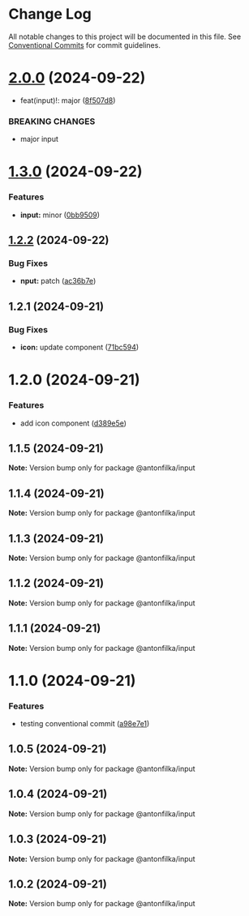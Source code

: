 # Change Log

All notable changes to this project will be documented in this file.
See [Conventional Commits](https://conventionalcommits.org) for commit guidelines.

# [2.0.0](https://github.com/antonfilka/react-components-kit/compare/@antonfilka/input@1.3.0...@antonfilka/input@2.0.0) (2024-09-22)


* feat(input)!: major ([8f507d8](https://github.com/antonfilka/react-components-kit/commit/8f507d8f026ef7e0f7e6b1846c9a9af1de3af78c))


### BREAKING CHANGES

* major input





# [1.3.0](https://github.com/antonfilka/react-components-kit/compare/@antonfilka/input@1.2.2...@antonfilka/input@1.3.0) (2024-09-22)


### Features

* **input:** minor ([0bb9509](https://github.com/antonfilka/react-components-kit/commit/0bb95099412ea0b522e653be55a541eff7c3366f))





## [1.2.2](https://github.com/antonfilka/react-components-kit/compare/@antonfilka/input@1.2.1...@antonfilka/input@1.2.2) (2024-09-22)


### Bug Fixes

* **nput:** patch ([ac36b7e](https://github.com/antonfilka/react-components-kit/commit/ac36b7e66609e641609765f00d005633bf705645))





## 1.2.1 (2024-09-21)


### Bug Fixes

* **icon:** update component ([71bc594](https://github.com/antonfilka/react-components-kit/commit/71bc594758238c2465d7c173931cfee8ee6b45fa))





# 1.2.0 (2024-09-21)


### Features

* add icon component ([d389e5e](https://github.com/antonfilka/react-components-kit/commit/d389e5edf212a7d067b89ad89f5f6ba1a2247cfb))





## 1.1.5 (2024-09-21)

**Note:** Version bump only for package @antonfilka/input





## 1.1.4 (2024-09-21)

**Note:** Version bump only for package @antonfilka/input





## 1.1.3 (2024-09-21)

**Note:** Version bump only for package @antonfilka/input





## 1.1.2 (2024-09-21)

**Note:** Version bump only for package @antonfilka/input





## 1.1.1 (2024-09-21)

**Note:** Version bump only for package @antonfilka/input





# 1.1.0 (2024-09-21)


### Features

* testing conventional commit ([a98e7e1](https://github.com/antonfilka/react-components-kit/commit/a98e7e11bd27036f2abc2763b0836c5aee9dd0db))





## 1.0.5 (2024-09-21)

**Note:** Version bump only for package @antonfilka/input





## 1.0.4 (2024-09-21)

**Note:** Version bump only for package @antonfilka/input





## 1.0.3 (2024-09-21)

**Note:** Version bump only for package @antonfilka/input





## 1.0.2 (2024-09-21)

**Note:** Version bump only for package @antonfilka/input
